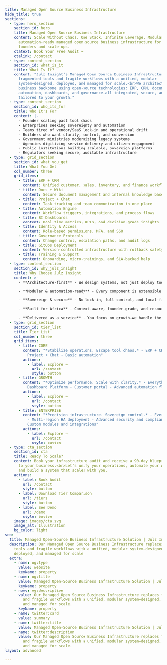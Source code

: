 ```yaml
---
title: Managed Open Source Business Infrastructure
hide_title: true
sections:
  - type: hero_section
    section_id: hero
    title: Managed Open Source Business Infrastructure
    content: Scale Without Chaos. One Stack. Infinite Leverage. Modular,
      automation-ready managed open-source business infrastructure for African
      founders and scale-ups.
    ctatext: Book Your Free Audit →
    ctalink: /contact
  - type: content_section
    section_id: what_is_it
    title: What Is It?
    content: "Julz Insight’s Managed Open Source Business Infrastructure replaces
      fragmented tools and fragile workflows with a unified, modular
      system—designed, deployed, and managed for scale.<br>We architect your
      business backbone using open-source technologies: ERP, CRM, documents,
      automation, dashboards, and governance—all integrated, secure, and
      tailored to your growth."
  - type: content_section
    section_id: who_its_for
    title: Who It's For
    content: |-
      - Founder scaling past tool chaos
      - Enterprises seeking sovereignty and automation
      - Teams tired of vendor/SaaS lock-in and operational drift
      - Builders who want clarity, control, and conversion
      - Government ministries modernizing legacy systems
      - Agencies digitizing service delivery and citizen engagement
      - Public institutions building scalable, sovereign platforms
      - Regulators seeking secure, auditable infrastructure
  - type: grid_section
    section_id: what_you_get
    title: What You Get
    col_number: three
    grid_items:
      - title: ERP + CRM
        content: Unified customer, sales, inventory, and finance workflows
      - title: Docs + Wiki
        content: Secure document management and internal knowledge base
      - title: Project + Chat
        content: Task tracking and team communication in one place
      - title: Automation Engine
        content: Workflow triggers, integrations, and process flows
      - title: BI Dashboards
        content: Real-time metrics, KPIs, and decision-grade insights
      - title: Identity & Access
        content: Role-based permissions, MFA, and SSO
      - title: Governance Protocols
        content: Change control, escalation paths, and audit logs
      - title: GitOps Deployment
        content: Version-controlled infrastructure with rollback safety
      - title: Training & Support
        content: Onboarding, micro-trainings, and SLA-backed help
  - type: content_section
    section_id: why_julz_insight
    title: Why Choose Julz Insight
    content: >-
      - **Architecture-first** - We design systems, not just deploy tools

      - **Modular & automation-ready** - Every component is extensible and triggerable

      - **Sovereign & secure** - No lock-in, full control, and local-first resilience

      - **Built for Africa** - Context-aware, founder-grade, and resource-optimized

      - **Delivered as a service** - You focus on growth—we handle the infrastructure
  - type: grid_section
    section_id: tier_list
    title: Tier List
    col_number: three
    grid_items:
      - title: CORE
        content: "*Stabilize operations. Escape tool chaos.* - ERP + CRM - Docs + Wiki -
          Project + Chat - Basic automation"
        actions:
          - label: Explore →
            url: /contact
            style: button
      - title: GROWTH
        content: "*Optimize performance. Scale with clarity.* - Everything in CORE - BI
          Dashboard Platform - Customer portal - Advanced automation flows"
        actions:
          - label: Explore →
            url: /contact
            style: button
      - title: ENTERPRISE
        content: "*Precision infrastructure. Sovereign control.* - Everything in GROWTH
          - Multi-region HA deployment - Advanced security and compliance -
          Custom modules and integrations"
        actions:
          - label: Explore →
            url: /contact
            style: button
  - type: cta_section
    section_id: cta
    title: Ready To Scale?
    content: Book your infrastructure audit and receive a 90-day blueprint tailored
      to your business.<br>Let’s unify your operations, automate your workflows,
      and build a system that scales with you.
    actions:
      - label: Book Audit
        url: /contact
        style: button
      - label: Download Tier Comparison
        url: /tiers
        style: button
      - label: See Demo
        url: /demo
        style: button
    image: images/cta.svg
    image_alt: Illustration
    bg_color: light
seo:
  title: Managed Open-Source Business Infrastructure Solution | Julz Insight
  description: Our Managed Open Source Business Infrastructure replaces fragmented
    tools and fragile workflows with a unified, modular system—designed,
    deployed, and managed for scale.
  extra:
    - name: og:type
      value: website
      keyName: property
    - name: og:title
      value: Managed Open-Source Business Infrastructure Solution | Julz Insight
      keyName: property
    - name: og:description
      value: Our Managed Open Source Business Infrastructure replaces fragmented tools
        and fragile workflows with a unified, modular system—designed, deployed,
        and managed for scale.
      keyName: property
    - name: twitter:card
      value: summary
    - name: twitter:title
      value: Managed Open-Source Business Infrastructure Solution | Julz Insight
    - name: twitter:description
      value: Our Managed Open Source Business Infrastructure replaces fragmented tools
        and fragile workflows with a unified, modular system—designed, deployed,
        and managed for scale.
layout: advanced

---
```

